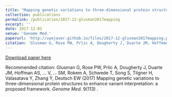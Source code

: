 ```yaml
---
title: "Mapping genetic variations to three-dimensional protein structures to enhance variant interpretation: a proposed framework"
collection: publications
permalink: /publication/2017-12-glusman2017mapping
excerpt: ''
date: 2017-12-01
venue: 'Genome Med.'
paperurl: 'http://vpejaver.github.io/files/2017-12-glusman2017mapping.pdf'
citation: 'Glusman G, Rose PW, Prlic A, Dougherty J, Duarte JM, Hoffman AS, ... V, ... SM, Rokem A, Schwede T, Song S, Tilgner H, Valasatava Y, Zhang Y, Deutsch EW (2017) Mapping genetic variations to three-dimensional protein structures to enhance variant interpretation: a proposed framework. <i>Genome Med.</i> 9(113) .'
---
```

[Download paper here](http://vpejaver.github.io/files/2017-12-glusman2017mapping.pdf)

Recommended citation: Glusman G, Rose PW, Prlic A, Dougherty J, Duarte JM, Hoffman AS, ... V, ... SM, Rokem A, Schwede T, Song S, Tilgner H, Valasatava Y, Zhang Y, Deutsch EW (2017) Mapping genetic variations to three-dimensional protein structures to enhance variant interpretation: a proposed framework. <i>Genome Med.</i> 9(113) .
